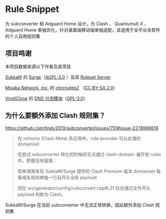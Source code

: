# Rule Snippet

为 subconverter 和 Adguard Home 设计，为 Clash 、 Quantumult X 、 Adguard Home 单独优化，针对桌面端移动端单独适配，且适用于全平台全软件的个人自用规则集

## 项目鸣谢

本项目数据来源以下作者及其项目

[SukkaW](https://github.com/SukkaW)
的 [Surge](https://github.com/SukkaW/Surge)（[AGPL-3.0](https://github.com/SukkaW/Surge/blob/master/LICENSE)
）及其 [Ruleset Server](https://ruleset.skk.moe/)

[Misaka Network, Inc.](https://github.com/misakaio)
的 [chnroutes2](https://github.com/misakaio/chnroutes2) （[CC BY-SA 2.0](https://creativecommons.org/licenses/by-sa/2.0/)）

[VirgilClyne](https://github.com/VirgilClyne/GetSomeFries)
的 [DNS 分流模块](https://github.com/VirgilClyne/GetSomeFries/wiki/%F0%9F%8C%90-DNS)（[GPL-3.0](https://github.com/VirgilClyne/GetSomeFries#GPL-3.0-1-ov-file)）

## 为什么要额外添加 Clash 规则集？

https://github.com/tindy2013/subconverter/issues/751#issue-2278998619

> 在 mihomo (Clash.Meta) 系应用中，rule-provider 可以处理的 domainset
>
>在尝试 subconverter 转化的时候却无法通过 clash-domain: 展开到 rules 中，即便没有报错：
>
>简单溯源发现 SukkaW/Surge 提供的 Clash Premium 版本 domainset 每条域名规则单独一行且开头没有 payload
>
>而在 src/generator/config/ruleconvert.cpp#L31 仅仅通过文件开头 payload 判断为 Clash。

SukkaW/Surge 在当前 subconverter 中无法正常转换，因此额外添加 Clash 规则集
